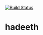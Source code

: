 [![Build Status](https://travis-ci.org/ibrahim-sobhy/hadeeth.svg?branch=master)](https://travis-ci.org/ibrahim-sobhy/hadeeth)
# hadeeth